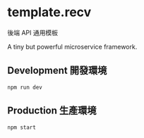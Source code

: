 # template.recv

後端 API 通用模板

A tiny but powerful microservice framework.

## Development 開發環境

```shell
npm run dev
```

## Production 生產環境

```shell
npm start
```
